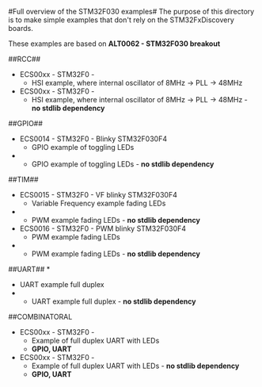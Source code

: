 #Full overview of the STM32F030 examples#
The purpose of this directory is to make simple examples that don't rely on the STM32FxDiscovery boards.

These examples are based on __ALT0062 - STM32F030 breakout__

##RCC##
* ECS00xx - STM32F0 - 
  * HSI example, where internal oscillator of 8MHz -> PLL -> 48MHz
* ECS00xx - STM32F0 - 
  * HSI example, where internal oscillator of 8MHz -> PLL -> 48MHz - __no stdlib dependency__

##GPIO##
* ECS0014 - STM32F0 - Blinky STM32F030F4
  * GPIO example of toggling LEDs
* 
  * GPIO example of toggling LEDs - __no stdlib dependency__

##TIM##
* ECS0015 - STM32F0 - VF blinky STM32F030F4
  * Variable Frequency example fading LEDs 
*  
  * PWM example fading LEDs - __no stdlib dependency__
* ECS0016 - STM32F0 - PWM blinky STM32F030F4
  * PWM example fading LEDs 
*  
  * PWM example fading LEDs - __no stdlib dependency__

##UART##
* 
  * UART example full duplex
* 
  * UART example full duplex - __no stdlib dependency__

##COMBINATORAL
* ECS00xx - STM32F0 - 
  * Example of full duplex UART with LEDs 
  * __GPIO, UART__
* ECS00xx - STM32F0 - 
  * Example of full duplex UART with LEDs - __no stdlib dependency__
  * __GPIO, UART__

